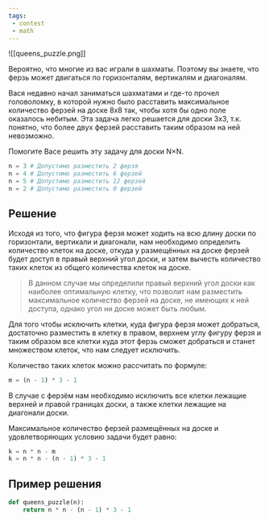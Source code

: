 ```yaml
---
tags:
 - contest
 - math
---
```


![[queens_puzzle.png]]

Вероятно, что многие из вас играли в шахматы. Поэтому вы знаете, что ферзь может двигаться по горизонталям, вертикалям и диагоналям.

Вася недавно начал заниматься шахматами и где-то прочел головоломку, в которой нужно было расставить максимальное количество ферзей на доске 8х8 так, чтобы хотя бы одно поле оказалось небитым. Эта задача легко решается для доски 3х3, т.к. понятно, что более двух ферзей расставить таким образом на ней невозможно.

Помогите Васе решить эту задачу для доски N×N.

```Python
n = 3 # Допустимо разместить 2 ферзя
n = 4 # Допустимо разместить 6 ферзей
n = 5 # Допустимо разместить 12 ферзей
n = 2 # Допустимо разместить 0 ферзей
```

## Решение

Исходя из того, что фигура ферзя может ходить на всю длину доски по горизонтали, вертикали и диагонали, нам необходимо определить количество клеток на доске, откуда у размещённых на доске ферзей будет доступ в правый верхний угол доски, и затем вычесть количество таких клеток из общего количества клеток на доске.

> В данном случае мы определили правый верхний угол доски как наиболее оптимальную клетку, что позволит нам разместить максимальное количество ферзей на доске, не имеющих к ней доступа, однако угол ни доске может быть любым.

Для того чтобы исключить клетки, куда фигура ферзя может добраться, достаточно разместить в клетку в правом, верхнем углу фигуру ферзя и таким образом все клетки куда этот ферзь сможет добраться и станет множеством клеток, что нам следует исключить.

Количество таких клеток можно рассчитать по формуле:

```Python
m = (n - 1) * 3 - 1
```

В случае с ферзём нам необходимо исключить все клетки лежащие верхней и правой границах доски, а также клетки лежащие на диагонали доски.

Максимальное количество ферзей размещённых на доске и удовлетворяющих условию задачи будет равно:

```Python
k = n * n - m
k = n * n - (n - 1) * 3 - 1
```


## Пример решения

```Python
def queens_puzzle(n):
	return n * n - (n - 1) * 3 - 1
```
